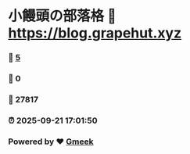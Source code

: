 # 小饅頭の部落格 :link: https://blog.grapehut.xyz 
### :page_facing_up: [5](https://blog.grapehut.xyz/tag.html) 
### :speech_balloon: 0 
### :hibiscus: 27817 
### :alarm_clock: 2025-09-21 17:01:50 
### Powered by :heart: [Gmeek](https://github.com/Meekdai/Gmeek)
